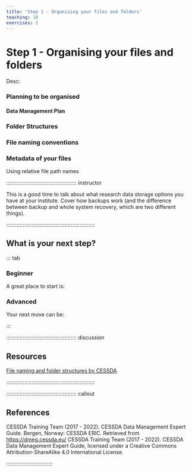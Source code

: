 ```yaml
---
title: 'Step 1 - Organizing your files and folders'
teaching: 10
exercises: 2
---
```



# Step 1 - Organising your files and folders

Desc:

### Planning to be organised

#### Data Management Plan


### Folder Structures

### File naming conventions

### Metadata of your files

Using relative file path names


::::::::::::::::::::::::::::::::::::::::::::::: instructor


This is a good time to talk about what research data storage options you have at your institute. Cover how backups work (and the difference between backup and whole system recovery, which are two different things).


:::::::::::::::::::::::::::::::::::::::::::::::::::::::::::


## What is your next step?


::: tab 


### Beginner

A great place to start is:


### Advanced

Your next move can be:



:::




::::::::::::::::::::::::::::::::::::::::::::::: discussion

## Resources

[File naming and folder structures by CESSDA](https://dmeg.cessda.eu/Data-Management-Expert-Guide/2.-Organise-Document/File-naming-and-folder-structure)

:::::::::::::::::::::::::::::::::::::::::::::::::::::::::::


::::::::::::::::::::::::::::::::::::::::::::::: callout

## References

CESSDA Training Team (2017 - 2022). CESSDA Data Management Expert Guide.
Bergen, Norway: CESSDA ERIC. Retrieved from https://dmeg.cessda.eu/ CESSDA Training Team (2017 - 2022). CESSDA Data Management Expert Guide, licensed under a Creative Commons Attribution-ShareAlike 4.0 International License.

:::::::::::::::::::::::::::::::
